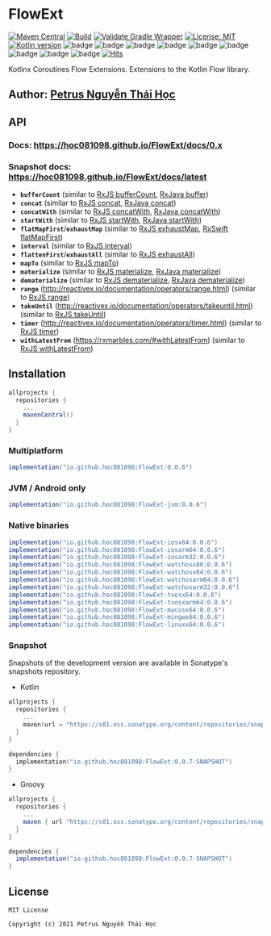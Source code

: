 # FlowExt

[![Maven Central](https://img.shields.io/maven-central/v/io.github.hoc081098/FlowExt?style=flat)](https://search.maven.org/search?q=io.github.hoc081098)
[![Build](https://github.com/hoc081098/FlowExt/actions/workflows/build.yml/badge.svg)](https://github.com/hoc081098/FlowExt/actions/workflows/build.yml)
[![Validate Gradle Wrapper](https://github.com/hoc081098/FlowExt/actions/workflows/gradle-wrapper-validation.yml/badge.svg)](https://github.com/hoc081098/FlowExt/actions/workflows/gradle-wrapper-validation.yml)
[![License: MIT](https://img.shields.io/badge/License-MIT-yellow.svg)](https://opensource.org/licenses/MIT)
[![Kotlin version](https://img.shields.io/badge/kotlin-1.5.31-blueviolet?logo=kotlin&logoColor=white)](http://kotlinlang.org)
![badge][badge-jvm]
![badge][badge-android]
![badge][badge-ios]
![badge][badge-watchos]
![badge][badge-tvos]
![badge][badge-mac]
![badge][badge-linux]
![badge][badge-js]
![badge][badge-windows]
[![Hits](https://hits.seeyoufarm.com/api/count/incr/badge.svg?url=https%3A%2F%2Fgithub.com%2Fhoc081098%2FFlowExt&count_bg=%2379C83D&title_bg=%23555555&icon=kotlin.svg&icon_color=%23E7E7E7&title=hits&edge_flat=false)](https://hits.seeyoufarm.com)

Kotlinx Coroutines Flow Extensions.
Extensions to the Kotlin Flow library.

## Author: [Petrus Nguyễn Thái Học](https://github.com/hoc081098)

## API

### Docs: https://hoc081098.github.io/FlowExt/docs/0.x
### Snapshot docs: https://hoc081098.github.io/FlowExt/docs/latest

-   **`bufferCount`** (similar to [RxJS bufferCount](https://rxjs.dev/api/operators/bufferCount), [RxJava buffer](http://reactivex.io/RxJava/3.x/javadoc/io/reactivex/rxjava3/core/Observable.html#buffer-int-int-))
-   **`concat`** (similar to [RxJS concat](https://rxjs.dev/api/index/function/concat), [RxJava concat](http://reactivex.io/RxJava/3.x/javadoc/io/reactivex/rxjava3/core/Flowable.html#concat-java.lang.Iterable-))
-   **`concatWith`** (similar to [RxJS concatWith](https://rxjs.dev/api/operators/concatWith), [RxJava concatWith](http://reactivex.io/RxJava/3.x/javadoc/io/reactivex/rxjava3/core/Flowable.html#concatWith-org.reactivestreams.Publisher-))
-   **`startWith`** (similar to [RxJS startWith](https://rxjs.dev/api/operators/startWith), [RxJava startWith](http://reactivex.io/RxJava/3.x/javadoc/io/reactivex/rxjava3/core/Flowable.html#startWithItem-T-))
-   **`flatMapFirst`**/**`exhaustMap`** (similar to [RxJS exhaustMap](https://rxjs.dev/api/operators/exhaustMap), [RxSwift flatMapFirst](https://github.com/ReactiveX/RxSwift/blob/b48f2e9536cd985d912126709b97bd743e58c8fc/RxSwift/Observables/Merge.swift#L37))
-   **`interval`** (similar to [RxJS interval](https://rxjs.dev/api/index/function/interval))
-   **`flattenFirst`**/**`exhaustAll`** (similar to [RxJS exhaustAll](https://rxjs.dev/api/operators/exhaustAll))
-   **`mapTo`** (similar to [RxJS mapTo](https://rxjs.dev/api/operators/mapTo))
-   **`materialize`** (similar to [RxJS materialize](https://rxjs.dev/api/operators/materialize), [RxJava materialize](http://reactivex.io/RxJava/3.x/javadoc/io/reactivex/rxjava3/core/Flowable.html#materialize--))
-   **`dematerialize`** (similar to [RxJS dematerialize](https://rxjs.dev/api/operators/dematerialize), [RxJava dematerialize](http://reactivex.io/RxJava/3.x/javadoc/io/reactivex/rxjava3/core/Flowable.html#dematerialize--))
-   **`range`** (http://reactivex.io/documentation/operators/range.html) (similar to [RxJS range](https://rxjs.dev/api/index/function/range))
-   **`takeUntil`** (http://reactivex.io/documentation/operators/takeuntil.html) (similar to [RxJS takeUntil](https://rxjs.dev/api/operators/takeUntil))
-   **`timer`** (http://reactivex.io/documentation/operators/timer.html) (similar to [RxJS timer](https://rxjs.dev/api/index/function/timer))
-   **`withLatestFrom`** (https://rxmarbles.com/#withLatestFrom) (similar to [RxJS withLatestFrom](https://rxjs.dev/api/operators/withLatestFrom))

## Installation

```groovy
allprojects {
  repositories {
    ...
    mavenCentral()
  }
}
```

### Multiplatform

```groovy
implementation("io.github.hoc081098:FlowExt:0.0.6")
```

### JVM / Android only
```groovy
implementation("io.github.hoc081098:FlowExt-jvm:0.0.6")
```

### Native binaries
```groovy
implementation("io.github.hoc081098:FlowExt-iosx64:0.0.6")
implementation("io.github.hoc081098:FlowExt-iosarm64:0.0.6")
implementation("io.github.hoc081098:FlowExt-iosarm32:0.0.6")
implementation("io.github.hoc081098:FlowExt-watchosx86:0.0.6")
implementation("io.github.hoc081098:FlowExt-watchosx64:0.0.6")
implementation("io.github.hoc081098:FlowExt-watchosarm64:0.0.6")
implementation("io.github.hoc081098:FlowExt-watchosarm32:0.0.6")
implementation("io.github.hoc081098:FlowExt-tvosx64:0.0.6")
implementation("io.github.hoc081098:FlowExt-tvosxarm64:0.0.6")
implementation("io.github.hoc081098:FlowExt-macosx64:0.0.6")
implementation("io.github.hoc081098:FlowExt-mingwx64:0.0.6")
implementation("io.github.hoc081098:FlowExt-linuxx64:0.0.6")
```

### Snapshot

Snapshots of the development version are available in Sonatype's snapshots repository.

- Kotlin
```kotlin
allprojects {
  repositories {
    ...
    maven(url = "https://s01.oss.sonatype.org/content/repositories/snapshots/")
  }
}

dependencies {
  implementation("io.github.hoc081098:FlowExt:0.0.7-SNAPSHOT")
}
```

- Groovy
```groovy
allprojects {
  repositories {
    ...
    maven { url "https://s01.oss.sonatype.org/content/repositories/snapshots/" }
  }
}

dependencies {
  implementation("io.github.hoc081098:FlowExt:0.0.7-SNAPSHOT")
}
```


## License

```License
MIT License

Copyright (c) 2021 Petrus Nguyễn Thái Học
```

[badge-android]: http://img.shields.io/badge/platform-android-6EDB8D.svg?style=flat
[badge-ios]: http://img.shields.io/badge/platform-ios-CDCDCD.svg?style=flat
[badge-js]: http://img.shields.io/badge/platform-js-F8DB5D.svg?style=flat
[badge-jvm]: http://img.shields.io/badge/platform-jvm-DB413D.svg?style=flat
[badge-linux]: http://img.shields.io/badge/platform-linux-2D3F6C.svg?style=flat
[badge-windows]: http://img.shields.io/badge/platform-windows-4D76CD.svg?style=flat
[badge-mac]: http://img.shields.io/badge/platform-macos-111111.svg?style=flat
[badge-watchos]: http://img.shields.io/badge/platform-watchos-C0C0C0.svg?style=flat
[badge-tvos]: http://img.shields.io/badge/platform-tvos-808080.svg?style=flat
[badge-wasm]: https://img.shields.io/badge/platform-wasm-624FE8.svg?style=flat
[badge-nodejs]: https://img.shields.io/badge/platform-nodejs-68a063.svg?style=flat
